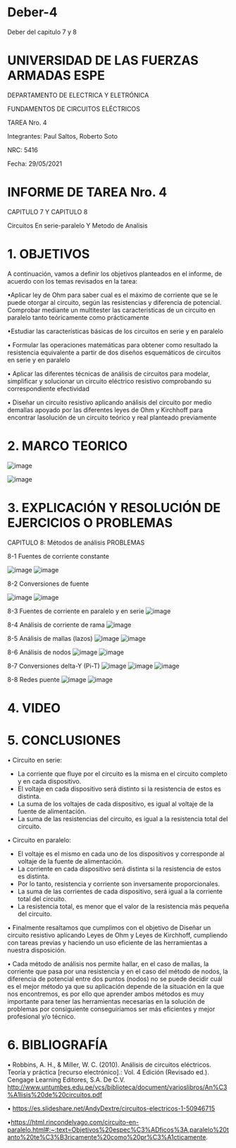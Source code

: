 # Deber-4

Deber del capitulo 7 y 8

# UNIVERSIDAD DE LAS FUERZAS ARMADAS ESPE 

DEPARTAMENTO DE ELECTRICA Y ELETRÓNICA 

 FUNDAMENTOS DE CIRCUITOS ELÉCTRICOS 

 TAREA Nro. 4

 Integrantes: Paul Saltos, Roberto Soto

 NRC: 5416

 Fecha: 29/05/2021

# INFORME DE TAREA Nro. 4

CAPITULO 7 Y CAPITULO 8 

Circuitos En serie-paralelo Y Metodo de Analisis

# 1.	OBJETIVOS 
 
 A continuación, vamos a definir los objetivos planteados en el informe, de acuerdo con los temas revisados en la tarea: 
 
•Aplicar ley de Ohm para saber cual es el máximo de corriente que se le puede otorgar al circuito, según las resistencias y diferencia de potencial. Comprobar mediante un multitester las características de un circuito en paralelo tanto teóricamente como prácticamente

•Estudiar las  características básicas de los circuitos en serie y en paralelo
 
• Formular las operaciones matemáticas para obtener como resultado la resistencia equivalente a partir de dos diseños esquemáticos de circuitos en serie y en paralelo 

• Aplicar las diferentes técnicas de análisis de circuitos para modelar, simplificar y solucionar un circuito eléctrico resistivo comprobando su correspondiente efectividad

• Diseñar un circuito resistivo aplicando análisis del circuito por medio demallas apoyado por las diferentes leyes de Ohm y Kirchhoff para encontrar lasolución de un circuito teórico y real planteado previamente

# 2.	MARCO TEORICO 

![image](https://user-images.githubusercontent.com/85178869/125468385-08b7b79e-73c0-4b7b-93e1-2d45c1c211b0.png)


![image](https://user-images.githubusercontent.com/85178869/125468202-e9f3c22c-9983-4230-8d05-090c114bcb9c.png)

# 3.	EXPLICACIÓN Y RESOLUCIÓN DE EJERCICIOS O PROBLEMAS 









CAPITULO 8: Métodos de análisis
PROBLEMAS

8-1 Fuentes de corriente constante

![image](https://user-images.githubusercontent.com/85178869/125468963-3d5e33da-12eb-4bb4-a3c1-dc8dbaaf20e4.png)
![image](https://user-images.githubusercontent.com/85178869/125469018-4f62f0c8-71fc-4af8-b931-bb7d93458507.png)

8-2 Conversiones de fuente

![image](https://user-images.githubusercontent.com/85178869/125469163-c5466cbf-dcf7-4365-bd98-f62328e161ba.png)
![image](https://user-images.githubusercontent.com/85178869/125469224-d9d152e2-a1a9-4704-a862-055ff36bd323.png)

8-3 Fuentes de corriente en paralelo y en serie
![image](https://user-images.githubusercontent.com/85178869/125469358-7c880b50-0a63-4497-9f6e-c611e0a9b0b3.png)

8-4 Análisis de corriente de rama
![image](https://user-images.githubusercontent.com/85178869/125469513-16cdb76b-cbc1-4061-8341-454e0732b86f.png)

8-5 Análisis de mallas (lazos)
![image](https://user-images.githubusercontent.com/85178869/125469661-2c11b22d-7905-45ce-8284-63275c760d0e.png)
![image](https://user-images.githubusercontent.com/85178869/125469738-e580626d-5b1c-4f28-9250-ed8527bf2352.png)

8-6 Análisis de nodos
![image](https://user-images.githubusercontent.com/85178869/125469888-389b8a0e-ca1f-4495-a35f-e567a36f754b.png)
![image](https://user-images.githubusercontent.com/85178869/125469943-d2c8a59a-b1e2-4eb8-bc02-36a1a32c0275.png)

8-7 Conversiones delta-Y (Pi-T)
![image](https://user-images.githubusercontent.com/85178869/125470075-9df79f63-5986-4e0a-b16b-57984dcb8810.png)
![image](https://user-images.githubusercontent.com/85178869/125470148-479dcacf-012b-4e0c-943b-65009c5ba196.png)
![image](https://user-images.githubusercontent.com/85178869/125470226-c5f6b4cf-a164-4b5b-9059-6e64c1bac3a5.png)

8-8 Redes puente
![image](https://user-images.githubusercontent.com/85178869/125470328-864d50f7-2345-49e2-b16d-1d1aa8d3eae9.png)
![image](https://user-images.githubusercontent.com/85178869/125470389-4a2a9344-a4b2-456b-8ab8-8541c4a47c2a.png)

# 4.	VIDEO 

# 5.	CONCLUSIONES 

• Circuito en serie:
- La corriente que fluye por el circuito es la misma en el circuito completo y en cada dispositivo.
- El voltaje en cada dispositivo será distinto si la resistencia de estos es distinta.
- La suma de los voltajes de cada dispositivo, es igual al voltaje de la fuente de alimentación.
- La suma de las resistencias del circuito, es igual a la resistencia total del circuito.

• Circuito en paralelo:
- El voltaje es el mismo en cada uno de los dispositivos y corresponde al voltaje de la fuente de alimentación.
- La corriente en cada dispositivo será distinta si la resistencia de estos es distinta.
- Por lo tanto, resistencia y corriente son inversamente proporcionales.
- La suma de las corrientes de cada dispositivo, será igual a la corriente total del circuito.
- La resistencia total, es menor que el valor de la resistencia más pequeña del circuito.


• Finalmente resaltamos que cumplimos con el objetivo de Diseñar un circuito resistivo aplicando Leyes de Ohm y Leyes de Kirchhoff, cumpliendo con tareas previas y haciendo un uso eficiente de las herramientas a nuestra disposición.

• Cada método de análisis nos permite hallar, en el caso de mallas, la corriente que pasa por una resistencia y en el caso del método de nodos, la diferencia de potencial entre dos puntos (nodos) no se puede decidir cuál es el mejor método ya que su aplicación depende de la situación en la que nos encontremos, es por ello que aprender ambos métodos es muy importante para tener las herramientas necesarias en la solución de problemas por consiguiente conseguiríamos ser más eficientes y mejor profesional y/o técnico.

# 6.	BIBLIOGRAFÍA 

• Robbins, A. H., & Miller, W. C. (2010). Análisis de circuitos eléctricos. Teoría y práctica [recurso electrónico].: Vol. 4 Edición (Revisado ed.). Cengage Learning Editores, S.A. De C.V. http://www.untumbes.edu.pe/vcs/biblioteca/document/varioslibros/An%C3%A1lisis%20de%20circuitos.pdf

• https://es.slideshare.net/AndyDextre/circuitos-electricos-1-50946715

•https://html.rincondelvago.com/circuito-en-paralelo.html#:~:text=Objetivos%20espec%C3%ADficos%3A,paralelo%20tanto%20te%C3%B3ricamente%20como%20pr%C3%A1cticamente.
